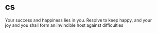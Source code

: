 # cs
Your success and happiness lies in you. Resolve to keep happy, and your joy and you shall form an invincible host against difficulties

